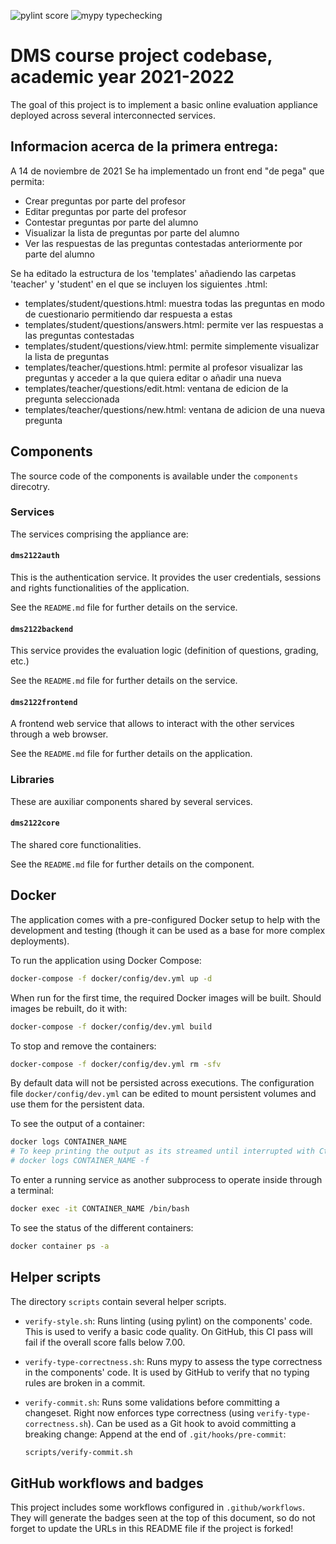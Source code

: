 ![pylint score](https://github.com/Alvaro9rc/practica-dms-2021-2022/workflows/pylint%20score/badge.svg)
![mypy typechecking](https://github.com/Alvaro9rc/practica-dms-2021-2022/workflows/mypy%20typechecking/badge.svg)

# DMS course project codebase, academic year 2021-2022

The goal of this project is to implement a basic online evaluation appliance deployed across several interconnected services.

## Informacion acerca de la primera entrega:
A 14 de noviembre de 2021
Se ha implementado un front end "de pega" que permita:
  - Crear preguntas por parte del profesor
  - Editar preguntas por parte del profesor
  - Contestar preguntas por parte del alumno
  - Visualizar la lista de preguntas por parte del alumno
  - Ver las respuestas de las preguntas contestadas anteriormente por parte del alumno

Se ha editado la estructura de los 'templates' añadiendo las carpetas 'teacher' y 'student' en el que se incluyen los siguientes .html:
  - templates/student/questions.html: muestra todas las preguntas en modo de cuestionario permitiendo dar respuesta a estas
  - templates/student/questions/answers.html: permite ver las respuestas a las preguntas contestadas
  - templates/student/questions/view.html: permite simplemente visualizar la lista de preguntas 
  - templates/teacher/questions.html: permite al profesor visualizar las preguntas y acceder a la que quiera editar o añadir una nueva
  - templates/teacher/questions/edit.html: ventana de edicion de la pregunta seleccionada
  - templates/teacher/questions/new.html: ventana de adicion de una nueva pregunta 
## Components

The source code of the components is available under the `components` direcotry.

### Services

The services comprising the appliance are:

#### `dms2122auth`

This is the authentication service. It provides the user credentials, sessions and rights functionalities of the application.

See the `README.md` file for further details on the service.

#### `dms2122backend`

This service provides the evaluation logic (definition of questions, grading, etc.)

See the `README.md` file for further details on the service.

#### `dms2122frontend`

A frontend web service that allows to interact with the other services through a web browser.

See the `README.md` file for further details on the application.

### Libraries

These are auxiliar components shared by several services.

#### `dms2122core`

The shared core functionalities.

See the `README.md` file for further details on the component.

## Docker

The application comes with a pre-configured Docker setup to help with the development and testing (though it can be used as a base for more complex deployments).

To run the application using Docker Compose:

```bash
docker-compose -f docker/config/dev.yml up -d
```

When run for the first time, the required Docker images will be built. Should images be rebuilt, do it with:

```bash
docker-compose -f docker/config/dev.yml build
```

To stop and remove the containers:

```bash
docker-compose -f docker/config/dev.yml rm -sfv
```

By default data will not be persisted across executions. The configuration file `docker/config/dev.yml` can be edited to mount persistent volumes and use them for the persistent data.

To see the output of a container:

```bash
docker logs CONTAINER_NAME
# To keep printing the output as its streamed until interrupted with Ctrl+C:
# docker logs CONTAINER_NAME -f
```

To enter a running service as another subprocess to operate inside through a terminal:

```bash
docker exec -it CONTAINER_NAME /bin/bash
```

To see the status of the different containers:

```bash
docker container ps -a
```

## Helper scripts

The directory `scripts` contain several helper scripts.

- `verify-style.sh`: Runs linting (using pylint) on the components' code. This is used to verify a basic code quality. On GitHub, this CI pass will fail if the overall score falls below 7.00.
- `verify-type-correctness.sh`: Runs mypy to assess the type correctness in the components' code. It is used by GitHub to verify that no typing rules are broken in a commit.
- `verify-commit.sh`: Runs some validations before committing a changeset. Right now enforces type correctness (using `verify-type-correctness.sh`). Can be used as a Git hook to avoid committing a breaking change:
  Append at the end of `.git/hooks/pre-commit`:

  ```bash
  scripts/verify-commit.sh
  ```

## GitHub workflows and badges

This project includes some workflows configured in `.github/workflows`. They will generate the badges seen at the top of this document, so do not forget to update the URLs in this README file if the project is forked!
